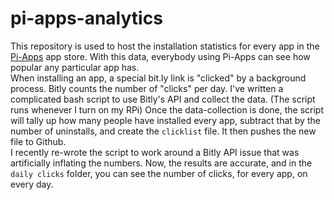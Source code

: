 # pi-apps-analytics

This repository is used to host the installation statistics for every app in the [Pi-Apps](https://github.com/Botspot/pi-apps) app store. With this data, everybody using Pi-Apps can see how popular any particular app has.  
When installing an app, a special bit.ly link is "clicked" by a background process. Bitly counts the number of "clicks" per day. I've written a complicated bash script to use Bitly's API and collect the data. (The script runs whenever I turn on my RPi) Once the data-collection is done, the script will tally up how many people have installed every app, subtract that by the number of uninstalls, and create the `clicklist` file. It then pushes the new file to Github.  
I recently re-wrote the script to work around a Bitly API issue that was artificially inflating the numbers. Now, the results are accurate, and in the `daily clicks` folder, you can see the number of clicks, for every app, on every day.
